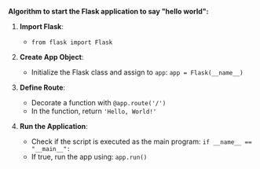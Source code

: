 **Algorithm to start the Flask application to say "hello world":**

1. **Import Flask**: 
    - `from flask import Flask`
   
2. **Create App Object**:
    - Initialize the Flask class and assign to `app`: `app = Flask(__name__)`
   
3. **Define Route**:
    - Decorate a function with `@app.route('/')`
    - In the function, return `'Hello, World!'`

4. **Run the Application**:
    - Check if the script is executed as the main program: `if __name__ == "__main__":`
    - If true, run the app using: `app.run()`
